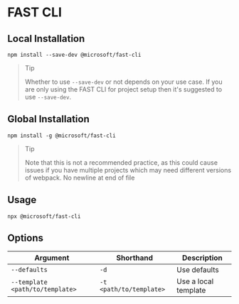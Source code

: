 # FAST CLI

## Local Installation

`npm install --save-dev @microsoft/fast-cli`

> Tip
>
> Whether to use `--save-dev` or not depends on your use case. If you are only using the FAST CLI for project setup then it's suggested to use `--save-dev`.

## Global Installation

`npm install -g @microsoft/fast-cli`

> Tip
>
> Note that this is not a recommended practice, as this could cause issues if you have multiple projects which may need different versions of webpack.
 No newline at end of file

## Usage

`npx @microsoft/fast-cli`

## Options

Argument | Shorthand | Description
---------|-----------|------------
`--defaults` | `-d` | Use defaults
`--template <path/to/template>` | `-t <path/to/template>` | Use a local template